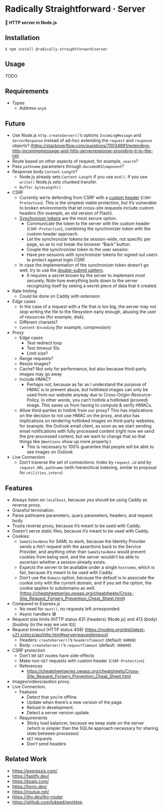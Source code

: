 # Radically Straightforward · Server

**🦾 HTTP server in Node.js**

## Installation

```console
$ npm install @radically-straightforward/server
```

## Usage

TODO

## Requirements

- Types
  - Address `any`s

## Future

- Use Node.js `http.createServer()`’s options `IncomingMessage` and `ServerResponse` instead of ad-hoc extending the `request` and `response` objects? (https://stackoverflow.com/questions/70034891/extending-http-incomingmessage-and-http-serverresponse-providing-it-to-the-htt)
- Route based on other aspects of request, for example, `search`?
- Pass `pathname` parameters through `decodeURIComponent`?
- Response body `Content-Length`?
  - Node.js already sets `Content-Length` if you use `end()`. If you use `write()` Node.js sets chunked transfer.
  - `Buffer.byteLength()`
- CSRF
  - Currently we’re defending from CSRF with a [custom header](https://cheatsheetseries.owasp.org/cheatsheets/Cross-Site_Request_Forgery_Prevention_Cheat_Sheet.html#use-of-custom-request-headers) (`CSRF-Protection`). This is the simplest viable protection, but it’s vulnerable to broken environments that let cross-site requests include custom headers (for example, an old version of Flash).
  - [Synchronizer tokens](https://cheatsheetseries.owasp.org/cheatsheets/Cross-Site_Request_Forgery_Prevention_Cheat_Sheet.html#synchronizer-token-pattern) are the most secure option.
    - Communicate the token to the server with the custom header (`CSRF-Protection`), combining the synchronizer token with the custom header approach.
    - Let the synchronizer tokens be session-wide, not specific per page, so as to not break the browser “Back” button.
    - Couple the synchronizer token to the user session.
    - Have pre-sessions with synchronizer tokens for signed out users to protect against login CSRF.
  - In case the implementation of the synchronizer token doesn’t go well, try to use the [double-submit pattern](https://cheatsheetseries.owasp.org/cheatsheets/Cross-Site_Request_Forgery_Prevention_Cheat_Sheet.html#double-submit-cookie).
    - It requires a secret known by the server to implement most securely. Note how everything boils down to the server recognizing itself by seeing a secret piece of data that it created.
- Rate limiting
  - Could be done on Caddy with extension
- Edge cases
  - In the case of a request with a file that is too big, the server may not stop writing the file to the filesystem early enough, abusing the user of resources (for example, disk).
  - Different charsets?
  - `Content-Encoding` (for example, compression)
- Proxy
  - Edge cases
    - Test redirect loop
    - Test timeout 10s
    - Limit size?
  - Range requests?
  - Resize images?
  - Cache? Not only for performance, but also because third-party images may go away
  - Include HMAC?
    - Perhaps not, because as far as I understand the purpose of HMAC is to prevent abuse, but hotlinked images can only be used from our website anyway due to Cross-Origin-Resource-Policy. In other words, you can’t hotlink a hotlinked (proxied) image. This saves us from having to compute & verify HMACs.
  - Allow third-parties to hotlink from our proxy? This has implications on the decision to not use HMAC on the proxy, and also has implications on rendering hotlinked images on third-party websites, for example, the Outlook email client, as soon as we start sending email notifications with fully processed content (right now we send the pre-processed content, but we want to change that so that things like `@mentions` show up more properly.)
    - This is necessary to 100% guarantee that people will be able to see images on Outlook
- Live Connection
  - Don’t traverse the set of connections: Index by `request.id` and by `request.URL.pathname` (with hierarchical indexing, similar to proposal for `utilities.intern`)

## Features

- Always listen on `localhost`, because you should be using Caddy as reverse proxy.
- Graceful termination.
- Parse pathname parameters, query parameters, headers, and request body.
- Trusts reverse proxy, because it’s meant to be used with Caddy.
- Doesn’t serve static files, because it’s meant to be used with Caddy.
- Cookies:
  - `SameSite=None` for SAML to work, because the Identity Provider sends a `POST` request with the assertions back to the Service Provider, and anything other than `SameSite=None` would prevent cookies from being sent, and the server wouldn’t be able to ascertain whether a session already exists.
  - Expects the server to be available under a single `hostname`, which is fair, because it’s meant to be used with Caddy.
  - Don’t use the `Domain` option, because the default is to associate the cookie only with the current domain, and if you set the option, the cookie applies to subdomains as well. (https://cheatsheetseries.owasp.org/cheatsheets/Cross-Site_Request_Forgery_Prevention_Cheat_Sheet.html)
- Compared to Express.js
  - No need for `next()`, no requests left unresponded.
  - Async handlers 😅
- Request size limits (HTTP status 431 (headers) (Node.js) and 413 (body) (busboy (in the way we use it)))
- Request timeout (HTTP status 408) (https://nodejs.org/dist/latest-v21.x/docs/api/http.html#serverrequesttimeout)
  - Headers: `createServer()`’s `headersTimeout` (default: `60000`)
  - Body: `createServer()`’s `requestTimeout` (default: `300000`)
- CSRF protection
  - Don’t let `GET` routes have side-effects
  - Make non-`GET` requests with custom header (`CSRF-Protection`)
  - References
    - <https://cheatsheetseries.owasp.org/cheatsheets/Cross-Site_Request_Forgery_Prevention_Cheat_Sheet.html>
- Images/videos/audios proxy.
- Live Connection.
  - Features
    - Detect that you’re offline.
    - Update when there’s a new version of the page.
    - Reload in development.
    - Detect a server version update.
  - Requirements
    - Sticky load balancer, because we keep state on the server (which is simpler than the SQLite approach necessary for sharing state between processes)
    - `GET` requests
    - Don’t send headers

## Related Work

- <https://expressjs.com/>
- <https://fastify.dev/>
- <https://koajs.com/>
- <https://hono.dev/>
- <https://routup.net/>
- <https://itty.dev/itty-router>
- <https://github.com/lukeed/worktop>

